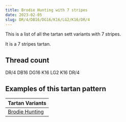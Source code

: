 ```yaml
---
title: Brodie Hunting with 7 stripes
date: 2023-02-05
slug: DR/4/DB16/DG16/K16/LG2/K16/DR/4
---
```

This is a list of all the tartan sett variants with 7 stripes.

It is a 7 stripes tartan.


## Thread count
DR/4 DB16 DG16 K16 LG2 K16 DR/4

## Examples of this tartan pattern

| Tartan Variants |
|---------------|
| [Brodie Hunting](/variants/dr/4/db16/dg16/k16/lg2/k16/dr/4-db000052-dg11450d-draa0000-k000000-lgaaaa00)||
